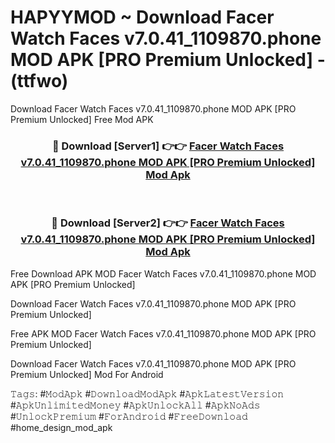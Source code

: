 # HAPYYMOD ~ Download Facer Watch Faces v7.0.41_1109870.phone MOD APK [PRO Premium Unlocked] - (ttfwo)
Download Facer Watch Faces v7.0.41_1109870.phone MOD APK [PRO Premium Unlocked] Free Mod APK

<div align="center">
<h3>🔴 Download [Server1] 👉👉 <a href="https://apk-comot.site?title=Facer_Watch_Faces_v7.0.41_1109870.phone_MOD_APK_[PRO_Premium_Unlocked]">Facer Watch Faces v7.0.41_1109870.phone MOD APK [PRO Premium Unlocked] Mod Apk</a></h3><br>

<h3>🔴 Download [Server2] 👉👉 <a href="https://apk-comot.site?title=Facer_Watch_Faces_v7.0.41_1109870.phone_MOD_APK_[PRO_Premium_Unlocked]">Facer Watch Faces v7.0.41_1109870.phone MOD APK [PRO Premium Unlocked] Mod Apk</a></h3>
</div>


Free Download APK MOD Facer Watch Faces v7.0.41_1109870.phone MOD APK [PRO Premium Unlocked]

Download Facer Watch Faces v7.0.41_1109870.phone MOD APK [PRO Premium Unlocked] 

Free APK MOD Facer Watch Faces v7.0.41_1109870.phone MOD APK [PRO Premium Unlocked] 

Download Facer Watch Faces v7.0.41_1109870.phone MOD APK [PRO Premium Unlocked] Mod For Android

𝚃𝚊𝚐𝚜: #𝙼𝚘𝚍𝙰𝚙𝚔 #𝙳𝚘𝚠𝚗𝚕𝚘𝚊𝚍𝙼𝚘𝚍𝙰𝚙𝚔 #𝙰𝚙𝚔𝙻𝚊𝚝𝚎𝚜𝚝𝚅𝚎𝚛𝚜𝚒𝚘𝚗 #𝙰𝚙𝚔𝚄𝚗𝚕𝚒𝚖𝚒𝚝𝚎𝚍𝙼𝚘𝚗𝚎𝚢 #𝙰𝚙𝚔𝚄𝚗𝚕𝚘𝚌𝚔𝙰𝚕𝚕 #𝙰𝚙𝚔𝙽𝚘𝙰𝚍𝚜 #𝚄𝚗𝚕𝚘𝚌𝚔𝙿𝚛𝚎𝚖𝚒𝚞𝚖 #𝙵𝚘𝚛𝙰𝚗𝚍𝚛𝚘𝚒𝚍 #𝙵𝚛𝚎𝚎𝙳𝚘𝚠𝚗𝚕𝚘𝚊𝚍 #home_design_mod_apk